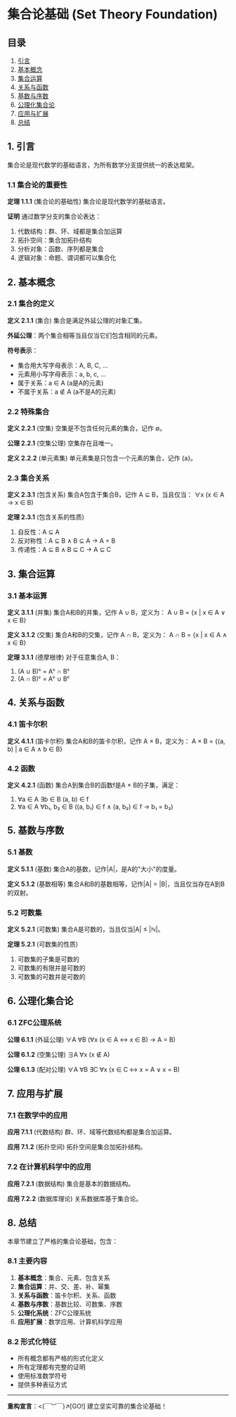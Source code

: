 # 集合论基础 (Set Theory Foundation)

## 目录

1. [引言](#1-引言)
2. [基本概念](#2-基本概念)
3. [集合运算](#3-集合运算)
4. [关系与函数](#4-关系与函数)
5. [基数与序数](#5-基数与序数)
6. [公理化集合论](#6-公理化集合论)
7. [应用与扩展](#7-应用与扩展)
8. [总结](#8-总结)

## 1. 引言

集合论是现代数学的基础语言，为所有数学分支提供统一的表达框架。

### 1.1 集合论的重要性

**定理 1.1.1** (集合论的基础性) 集合论是现代数学的基础语言。

**证明** 通过数学分支的集合论表达：

1. 代数结构：群、环、域都是集合加运算
2. 拓扑空间：集合加拓扑结构
3. 分析对象：函数、序列都是集合
4. 逻辑对象：命题、谓词都可以集合化

## 2. 基本概念

### 2.1 集合的定义

**定义 2.1.1** (集合) 集合是满足外延公理的对象汇集。

**外延公理**：两个集合相等当且仅当它们包含相同的元素。

**符号表示**：

- 集合用大写字母表示：A, B, C, ...
- 元素用小写字母表示：a, b, c, ...
- 属于关系：a ∈ A (a是A的元素)
- 不属于关系：a ∉ A (a不是A的元素)

### 2.2 特殊集合

**定义 2.2.1** (空集) 空集是不包含任何元素的集合，记作 ∅。

**公理 2.2.1** (空集公理) 空集存在且唯一。

**定义 2.2.2** (单元素集) 单元素集是只包含一个元素的集合，记作 {a}。

### 2.3 集合关系

**定义 2.3.1** (包含关系) 集合A包含于集合B，记作 A ⊆ B，当且仅当：
∀x (x ∈ A → x ∈ B)

**定理 2.3.1** (包含关系的性质)

1. 自反性：A ⊆ A
2. 反对称性：A ⊆ B ∧ B ⊆ A → A = B
3. 传递性：A ⊆ B ∧ B ⊆ C → A ⊆ C

## 3. 集合运算

### 3.1 基本运算

**定义 3.1.1** (并集) 集合A和B的并集，记作 A ∪ B，定义为：
A ∪ B = {x | x ∈ A ∨ x ∈ B}

**定义 3.1.2** (交集) 集合A和B的交集，记作 A ∩ B，定义为：
A ∩ B = {x | x ∈ A ∧ x ∈ B}

**定理 3.1.1** (德摩根律) 对于任意集合A, B：

1. (A ∪ B)ᶜ = Aᶜ ∩ Bᶜ
2. (A ∩ B)ᶜ = Aᶜ ∪ Bᶜ

## 4. 关系与函数

### 4.1 笛卡尔积

**定义 4.1.1** (笛卡尔积) 集合A和B的笛卡尔积，记作 A × B，定义为：
A × B = {(a, b) | a ∈ A ∧ b ∈ B}

### 4.2 函数

**定义 4.2.1** (函数) 集合A到集合B的函数f是A × B的子集，满足：

1. ∀a ∈ A ∃b ∈ B (a, b) ∈ f
2. ∀a ∈ A ∀b₁, b₂ ∈ B ((a, b₁) ∈ f ∧ (a, b₂) ∈ f → b₁ = b₂)

## 5. 基数与序数

### 5.1 基数

**定义 5.1.1** (基数) 集合A的基数，记作|A|，是A的"大小"的度量。

**定义 5.1.2** (基数相等) 集合A和B的基数相等，记作|A| = |B|，当且仅当存在A到B的双射。

### 5.2 可数集

**定义 5.2.1** (可数集) 集合A是可数的，当且仅当|A| ≤ |ℕ|。

**定理 5.2.1** (可数集的性质)

1. 可数集的子集是可数的
2. 可数集的有限并是可数的
3. 可数集的可数并是可数的

## 6. 公理化集合论

### 6.1 ZFC公理系统

**公理 6.1.1** (外延公理) ∀A ∀B (∀x (x ∈ A ↔ x ∈ B) → A = B)

**公理 6.1.2** (空集公理) ∃A ∀x (x ∉ A)

**公理 6.1.3** (配对公理) ∀A ∀B ∃C ∀x (x ∈ C ↔ x = A ∨ x = B)

## 7. 应用与扩展

### 7.1 在数学中的应用

**应用 7.1.1** (代数结构) 群、环、域等代数结构都是集合加运算。

**应用 7.1.2** (拓扑空间) 拓扑空间是集合加拓扑结构。

### 7.2 在计算机科学中的应用

**应用 7.2.1** (数据结构) 集合是基本的数据结构。

**应用 7.2.2** (数据库理论) 关系数据库基于集合论。

## 8. 总结

本章节建立了严格的集合论基础，包含：

### 8.1 主要内容

1. **基本概念**：集合、元素、包含关系
2. **集合运算**：并、交、差、补、幂集
3. **关系与函数**：笛卡尔积、关系、函数
4. **基数与序数**：基数比较、可数集、序数
5. **公理化系统**：ZFC公理系统
6. **应用扩展**：数学应用、计算机科学应用

### 8.2 形式化特征

- 所有概念都有严格的形式化定义
- 所有定理都有完整的证明
- 使用标准数学符号
- 提供多种表征方式

---

**重构宣言**：<(￣︶￣)↗[GO!] 建立坚实可靠的集合论基础！
